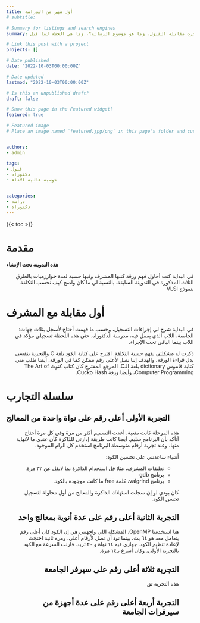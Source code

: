 ```yaml
---
title: أول شهر من الدراسة
# subtitle: 

# Summary for listings and search engines
summary: كيف جرت مقابلة القبول، وما هو موضوع الرسالة؟، وما هي الخطة لما قبل 

# Link this post with a project
projects: []

# Date published
date: "2022-10-03T00:00:00Z"

# Date updated
lastmod: "2022-10-03T00:00:00Z"

# Is this an unpublished draft?
draft: false

# Show this page in the Featured widget?
featured: true

# Featured image
# Place an image named `featured.jpg/png` in this page's folder and customize its options here.


authors:
- admin

tags:
- قبول
- دكتوراه
- حوسبة عالية الأداء


categories:
- دراسة
- دكتوراه
---
```


<style>
h1, h2, h3, h4, h5, h6, h7
{
font-weight: bold; // it was normal
}
</style>
{{< toc >}}

# مقدمة
**هذه التدوينة تحت الإنشاء**

<p dir="rtl">
في البداية كنت أحاول فهم ورقة كتبها المشرف وفيها حسبة لعدة خوارزميات بالطرق الثلاث المذكورة في التدوينة السابقة. بالنسبة لي ما كان واضح كيف نحسب التكلفة بنموذج VLSI
</p>

# أول مقابلة مع المشرف
<p dir="rtl">
في البداية شرح لي إجراءات التسجيل، وحسب ما فهمت أحتاج لأسجل بثلاث جهات: الجامعة، اللاب الذي يعمل فيه، مدرسة الدكتوراه. حتى هذه اللحظة تسجيلي مؤكد في اللاب بينما الباقي تحت الإجراء.
</p>

<p dir="rtl">
ذكرت له مشكلتي بفهم حسبة التكلفة. اقترح علي كتابة الكود بلغة C  والتجربة بنفسي بدل قراءة الورقة. والهدف إننا نصل لأعلى رقم ممكن كما في الورقة. أيضا طلب مني كتابة قاموس dictionary بلغة الـC. المرجع المقترح كان كتاب كنوث The Art of Computer Programming، وأيضا ورقة Cucko Hash.
</p>



# سلسلة التجارب

## التجربة الأولى أعلى رقم على نواة واحدة من المعالج
 <ul dir="rtl">
هذه المرحلة كانت متعبة، أعدت التصميم أكثر من مرة وفي كل مرة أحتاج أتأكد بأن البرنامج سليم. أيضا كانت طريقة إدارتي للذاكرة كأن عندي ما لانهاية منها، وعند تجربة أرقام متوسطة البرنامج استخدم كل الرام الموجود. 

أشياء ساعدتني على تحسين الكود:
</p>
 <ul dir="rtl">
  <li>تعليقات المشرف، مثلا قل استخدام الذاكرة بما لايقل عن ٣٢ مرة.</li>
  <li>برنامج gdb</li>
  <li>برنامج valgrind، كلمة free ما كانت موجودة بالكود.</li>
</ul> 


كان بودي لو إن سجلت استهلاك الذاكرة والمعالج من أول محاولة لتسجيل تحسن الكود.

## التجربة الثانية أعلى رقم على عدة أنوية بمعالج واحد
 <p dir="rtl">
 هنا استخدمنا OpenMP، المشكلة اللي واجهتني هي إن الكود كان أعلى رقم يتعامل معه هو ٦٤ بت، بينما نود أن نصل لأرقام أعلى. ومرة ثانية احتجت لإعادة تنظيم الكود. جهازي فيه ١٤ نواة و ٢٠ ثريد. قارنت السرعة مع الكود بالتجربة الأولى، وكان أسرع بـ١٤ مرة. 
 </p>
 

## التجربة ثلاثة أعلى رقم على سيرفر الجامعة
هذه التجربة تق
## التجربة أربعة أعلى رقم على عدة أجهزة من سيرفرات الجامعة


